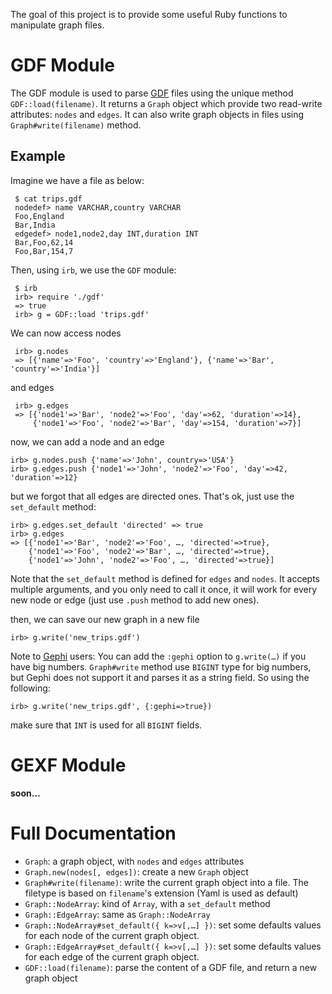 The goal of this project is to provide some useful Ruby functions to manipulate
graph files.

GDF Module
==========

The GDF module is used to parse
[GDF](http://guess.wikispot.org/The_GUESS_.gdf_format) files using the unique method
`GDF::load(filename)`. It returns a `Graph` object which provide two
read-write attributes: `nodes` and `edges`. It can also write graph objects in files
using `Graph#write(filename)` method.

Example
-------

Imagine we have a file as below:

     $ cat trips.gdf
     nodedef> name VARCHAR,country VARCHAR
     Foo,England
     Bar,India
     edgedef> node1,node2,day INT,duration INT
     Bar,Foo,62,14
     Foo,Bar,154,7

Then, using `irb`, we use the `GDF` module:

     $ irb
     irb> require './gdf'
     => true
     irb> g = GDF::load 'trips.gdf'

We can now access nodes

     irb> g.nodes
     => [{'name'=>'Foo', 'country'=>'England'}, {'name'=>'Bar', 'country'=>'India'}]
     
and edges

     irb> g.edges
     => [{'node1'=>'Bar', 'node2'=>'Foo', 'day'=>62, 'duration'=>14},
         {'node1'=>'Foo', 'node2'=>'Bar', 'day'=>154, 'duration'=>7}]

now, we can add a node and an edge

    irb> g.nodes.push {'name'=>'John', country=>'USA'}
    irb> g.edges.push {'node1'=>'John', 'node2'=>'Foo', 'day'=>42, 'duration'=>12}

but we forgot that all edges are directed ones. That's ok, just use
the `set_default` method:

    irb> g.edges.set_default 'directed' => true
    irb> g.edges
    => [{'node1'=>'Bar', 'node2'=>'Foo', …, 'directed'=>true},
        {'node1'=>'Foo', 'node2'=>'Bar', …, 'directed'=>true},
        {'node1'=>'John', 'node2'=>'Foo', …, 'directed'=>true}]

Note that the `set_default` method is defined for `edges` and `nodes`. It
accepts multiple arguments, and you only need to call it once, it will work for
every new node or edge (just use `.push` method to add new ones).

then, we can save our new graph in a new file

    irb> g.write('new_trips.gdf')

Note to [Gephi](https://github.com/gephi/gephi) users: You can add the `:gephi`
option to `g.write(…)` if you have big numbers. `Graph#write` method use
`BIGINT` type for big numbers, but Gephi does not support it and parses it as a
string field. So using the following:
    
    irb> g.write('new_trips.gdf', {:gephi=>true})

make sure that `INT` is used for all `BIGINT` fields.

GEXF Module
===========

**soon…**

Full Documentation
==================

- `Graph`: a graph object, with `nodes` and `edges` attributes
- `Graph.new(nodes[, edges])`: create a new `Graph` object
- `Graph#write(filename)`: write the current graph object into a file. The
  filetype is based on `filename`'s extension (Yaml is used as default)
- `Graph::NodeArray`: kind of `Array`, with a `set_default` method
- `Graph::EdgeArray`: same as `Graph::NodeArray`
- `Graph::NodeArray#set_default({ k=>v[,…] })`: set some defaults values
  for each node of the current graph object.
- `Graph::EdgeArray#set_default({ k=>v[,…] })`: set some defaults values
  for each edge of the current graph object.
- `GDF::load(filename)`: parse the content of a GDF file, and return a new graph object

